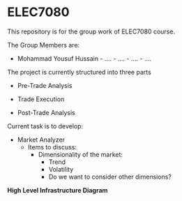# ELEC7080

This repository is for the group work of ELEC7080 course.

The Group Members are:
- Mohammad Yousuf Hussain  - .... - .... - .... - ....


The project is currently structured into three parts

- Pre-Trade Analysis

- Trade Execution

- Post-Trade Analysis

Current task is to develop:
- Market Analyzer
  - Items to discuss:
    - Dimensionality of the market:
      - Trend
      - Volatility
      - Do we want to consider other dimensions?


**High Level Infrastructure Diagram**



